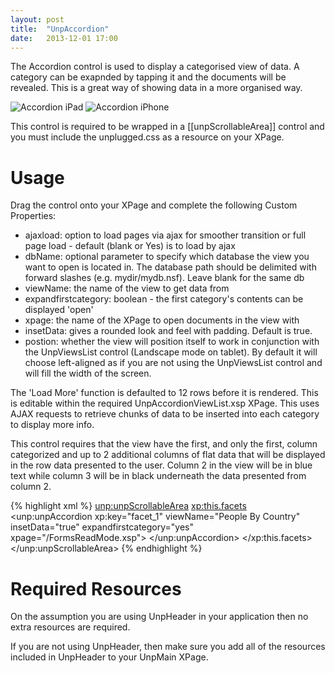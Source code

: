```yaml
---
layout: post
title:  "UnpAccordion"
date:   2013-12-01 17:00 
---
```


The Accordion control is used to display a categorised view of data. A category can be exapnded by tapping it and the documents will be revealed. This is a great way of showing data in a more organised way.

![Accordion iPad](/unplugged-tools/images/accordion-ipad.png)
![Accordion iPhone](/unplugged-tools/images/accordion-iphone.png)

This control is required to be wrapped in a [[unpScrollableArea]] control and you must include the unplugged.css as a resource on your XPage.

# Usage

Drag the control onto your XPage and complete the following Custom Properties:

* ajaxload: option to load pages via ajax for smoother transition or full page load - default (blank or Yes) is to load by ajax
* dbName: optional parameter to specify which database the view you want to open is located in. The database path should be delimited with forward slashes (e.g. mydir/mydb.nsf). Leave blank for the same db 
* viewName: the name of the view to get data from
* expandfirstcategory: boolean - the first category's contents can be displayed 'open'
* xpage: the name of the XPage to open documents in the view with
* insetData: gives a rounded look and feel with padding. Default is true.
* postion: whether the view will position itself to work in conjunction with the UnpViewsList control (Landscape mode on tablet). By default it will choose left-aligned as if you are not using the UnpViewsList control and will fill the width of the screen. 

The 'Load More' function is defaulted to 12 rows before it is rendered. This is editable within the required UnpAccordionViewList.xsp XPage. This uses AJAX requests to retrieve chunks of data to be inserted into each category to display more info.

This control requires that the view have the first, and only the first, column categorized and up to 2 additional columns of flat data that will be displayed in the row data presented to the user. Column 2 in the view will be in blue text while column 3 will be in black underneath the data presented from column 2.

{% highlight xml %}
<unp:unpScrollableArea>
	<xp:this.facets>
		<unp:unpAccordion xp:key="facet_1" viewName="People By Country"
			insetData="true" expandfirstcategory="yes" xpage="/FormsReadMode.xsp">
		</unp:unpAccordion>
	</xp:this.facets>
</unp:unpScrollableArea>
{% endhighlight %}

# Required Resources
On the assumption you are using UnpHeader in your application then no extra resources are required.

If you are not using UnpHeader, then make sure you add all of the resources included in UnpHeader to your UnpMain XPage.